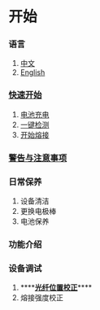# 开始

### 语言

1. [中文](./)
2. [English](https://t3-en.skycomtech.cn)

### [快速开始](quick-start/battery-charge.md)

1. [电池充电](quick-start/battery-charge.md)
2. [一键检测](quick-start/quick-check.md)
3. [开始熔接](quick-start/fiber-splicing.md)

### [警告与注意事项](warning/warning.md)

### 日常保养

1. 设备清洁
2. 更换电极棒
3. 电池保养

### 功能介绍

### 设备调试

1. \*\*\*\*[**光纤位置校正**](troubleshooting/fiber-displacement-adjust.md)\*\*\*\*
2. 熔接强度校正

